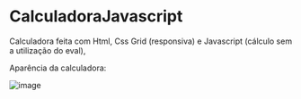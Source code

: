 # CalculadoraJavascript
Calculadora feita com Html, Css Grid (responsiva) e Javascript (cálculo sem a utilização do eval), 

Aparência da calculadora:

![image](https://user-images.githubusercontent.com/85845319/140843580-266d6122-712d-415f-a881-7a5337d27ede.png)


